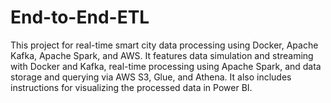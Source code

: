 # End-to-End-ETL
This project for real-time smart city data processing using Docker, Apache Kafka, Apache Spark, and AWS. It features data simulation and streaming with Docker and Kafka, real-time processing using Apache Spark, and data storage and querying via AWS S3, Glue, and Athena. It also includes instructions for visualizing the processed data in Power BI.
